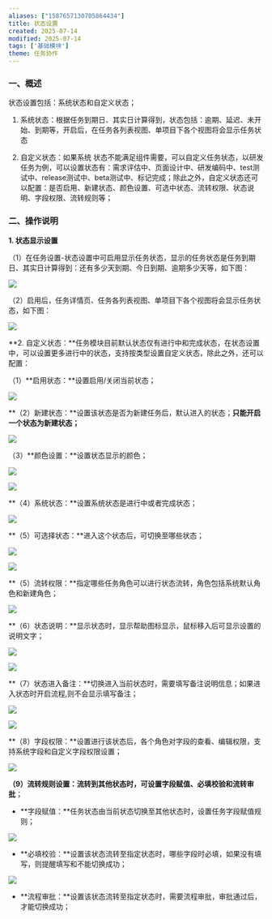 ```yaml
---
aliases: ["1587657130705864434"]
title: 状态设置
created: 2025-07-14
modified: 2025-07-14
tags: ['基础模块']
theme: 任务协作
---
```


### **一、概述**

状态设置包括：系统状态和自定义状态；

1. 系统状态：根据任务到期日、其实日计算得到，状态包括：逾期、延迟、未开始、到期等，开启后，在任务各列表视图、单项目下各个视图将会显示任务状态

2. 自定义状态：如果系统 状态不能满足组件需要，可以自定义任务状态，以研发任务为例，可以设置状态有：需求评估中、页面设计中、研发编码中、test测试中、release测试中、beta测试中、标记完成；除此之外，自定义状态还可以配置：是否启用、新建状态、颜色设置、可选中状态、流转权限、状态说明、字段权限、流转规则等；

### **二、操作说明**

**1. 状态显示设置**

（1）在任务设置-状态设置中可启用显示任务状态，显示的任务状态是任务到期日、其实日计算得到：还有多少天到期、今日到期、逾期多少天等，如下图：

![](https://myhelpdoc.oss-cn-heyuan.aliyuncs.com/mdimages/45de396fad98fa70426b996f1cd40325.jpg)

（2）启用后，任务详情页、任务各列表视图、单项目下各个视图将会显示任务状态，如下图：

![](https://myhelpdoc.oss-cn-heyuan.aliyuncs.com/mdimages/8337a2bc749d0a51fe7fe739e965e0dc.jpg)

**2. 自定义状态：**任务模块目前默认状态仅有进行中和完成状态，在状态设置中，可以设置更多进行中的状态，支持按类型设置自定义状态，除此之外，还可以配置：

（1）**启用状态：**设置启用/关闭当前状态；

**![](https://myhelpdoc.oss-cn-heyuan.aliyuncs.com/mdimages/9c7be6fdf65097eb5283c9f957855018.jpg)**

**（2）新建状态：**设置该状态是否为新建任务后，默认进入的状态；**只能开启一个状态为新建状态；**

![](https://myhelpdoc.oss-cn-heyuan.aliyuncs.com/mdimages/11b019ebd45f38d2a7625657d91fbd1f.jpg)

（3）**颜色设置：**设置状态显示的颜色；

![](https://myhelpdoc.oss-cn-heyuan.aliyuncs.com/mdimages/86444cd5fd026b6ec703ef1a25a2e463.jpg)

![](https://myhelpdoc.oss-cn-heyuan.aliyuncs.com/mdimages/2c79d41b403ea103b4cb4c38b8c820a8.jpg)

**（4）系统状态：**设置系统状态是进行中或者完成状态；

![](https://myhelpdoc.oss-cn-heyuan.aliyuncs.com/mdimages/317c2e975ccd813d5469137a5b3347ad.jpg)

**（5）可选择状态：**进入这个状态后，可切换至哪些状态；

![](https://myhelpdoc.oss-cn-heyuan.aliyuncs.com/mdimages/e482207fdc9307c73457045b2d05d725.jpg)

![](https://myhelpdoc.oss-cn-heyuan.aliyuncs.com/mdimages/6a12615200c39930f77642f4491dad4b.jpg)

**（5）流转权限：**指定哪些任务角色可以进行状态流转，角色包括系统默认角色和新建角色；

![](https://myhelpdoc.oss-cn-heyuan.aliyuncs.com/mdimages/996b6347ff323871c18c73dcb7418c67.jpg)

**（6）状态说明：**显示状态时，显示帮助图标显示，鼠标移入后可显示设置的说明文字；

![](https://myhelpdoc.oss-cn-heyuan.aliyuncs.com/mdimages/ccf90cd7b32e0644db80d3bc976156e6.jpg)

![](https://myhelpdoc.oss-cn-heyuan.aliyuncs.com/mdimages/c77ea65d702fcbbd9d3d5f11706c68f6.jpg)

**（7）状态进入备注：**切换进入当前状态时，需要填写备注说明信息；如果进入状态时开启流程,则不会显示填写备注；

![](https://myhelpdoc.oss-cn-heyuan.aliyuncs.com/mdimages/f65120798c0985cc200b5c5fd7f9b69b.jpg)

![](https://myhelpdoc.oss-cn-heyuan.aliyuncs.com/mdimages/8bb7726721b1bce0735c878fa5489960.jpg)

**（8）字段权限：**设置进行该状态后，各个角色对字段的查看、编辑权限，支持系统字段和自定义字段权限设置；

![](https://myhelpdoc.oss-cn-heyuan.aliyuncs.com/mdimages/da7a1dd043ccbf920ddd20060e2dd8b5.jpg)

**（9）流转规则设置：**流转到其他状态时，可设置**字段赋值、必填校验和流转审批**；

- **字段赋值：**任务状态由当前状态切换至其他状态时，设置任务字段赋值规则；

![](https://myhelpdoc.oss-cn-heyuan.aliyuncs.com/mdimages/d1e3cda07650a4b94b4fd610d0f4609c.jpg)

- **必填校验：**设置该状态流转至指定状态时，哪些字段时必填，如果没有填写，则提醒填写和不能切换成功；

![](https://myhelpdoc.oss-cn-heyuan.aliyuncs.com/mdimages/e911973684b289eb59c80f6e36c6a4df.jpg)

- **流程审批：**设置该状态流转至指定状态时，需要流程审批，审批通过后，才能切换成功；

